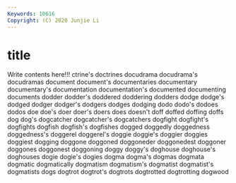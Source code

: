 ```yaml
---
Keywords: 10616
Copyright: (C) 2020 Junjie Li
---
```


# title

Write contents here!!!
ctrine's
doctrines 
docudrama 
docudrama's 
docudramas 
document 
document's 
documentaries 
documentary 
documentary's 
documentation
documentation's 
documented 
documenting 
documents 
dodder 
dodder's 
doddered 
doddering 
dodders 
dodge
dodge's 
dodged 
dodger 
dodger's 
dodgers 
dodges 
dodging 
dodo 
dodo's 
dodoes
dodos 
doe 
doe's 
doer 
doer's 
doers 
does 
doesn't 
doff 
doffed
doffing 
doffs 
dog 
dog's 
dogcatcher 
dogcatcher's 
dogcatchers 
dogfight 
dogfight's 
dogfights
dogfish 
dogfish's 
dogfishes 
dogged 
doggedly 
doggedness 
doggedness's 
doggerel 
doggerel's 
doggie
doggie's 
doggier 
doggies 
doggiest 
dogging 
doggone 
doggoned 
doggoneder 
doggonedest 
doggoner
doggones 
doggonest 
doggoning 
doggy 
doggy's 
doghouse 
doghouse's 
doghouses 
dogie 
dogie's
dogies 
dogma 
dogma's 
dogmas 
dogmata 
dogmatic 
dogmatically 
dogmatism 
dogmatism's 
dogmatist
dogmatist's 
dogmatists 
dogs 
dogtrot 
dogtrot's 
dogtrots 
dogtrotted 
dogtrotting 
dogwood 
